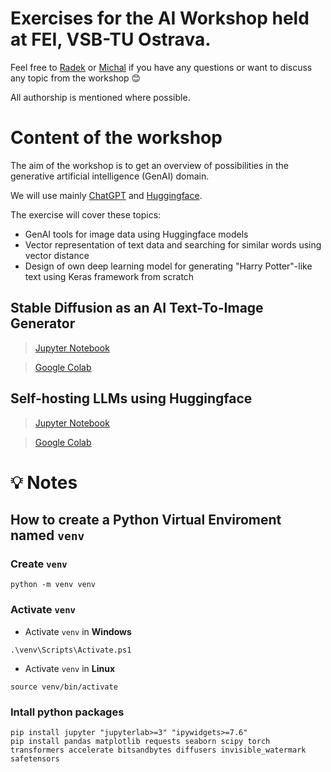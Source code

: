 # Exercises for the AI Workshop held at FEI, VSB-TU Ostrava.

Feel free to [Radek](radek.svoboda@vsb.cz) or [Michal](michal.vasinek@vsb.cz) if you have any questions or want to discuss any topic from the workshop 😊

All authorship is mentioned where possible.

# Content of the workshop
The aim of the workshop is to get an overview of possibilities in the generative artificial intelligence (GenAI) domain.

We will use mainly [ChatGPT](https://chat.openai.com/) and [Huggingface](https://huggingface.co/).

The exercise will cover these topics:
* GenAI tools for image data using Huggingface models
* Vector representation of text data and searching for similar words using vector distance 
* Design of own deep learning model for generating "Harry Potter"-like text using Keras framework from scratch

## Stable Diffusion as an AI Text-To-Image Generator 
> [Jupyter Notebook](https://github.com/rasvob/PopAI-FEI-Workshop/blob/main/ws_01.ipynb)

> [Google Colab](https://colab.research.google.com/github/rasvob/PopAI-FEI-Workshop/blob/main/ws_01.ipynb)

## Self-hosting LLMs using Huggingface
> [Jupyter Notebook](https://github.com/rasvob/PopAI-FEI-Workshop/blob/main/ws_02.ipynb)

> [Google Colab](https://colab.research.google.com/github/rasvob/PopAI-FEI-Workshop/blob/main/ws_02.ipynb)

# 💡 Notes
## How to create a Python Virtual Enviroment named `venv`
### Create `venv`
```
python -m venv venv
```

### Activate `venv`

* Activate `venv` in **Windows**
```
.\venv\Scripts\Activate.ps1
```

* Activate `venv` in **Linux**
```
source venv/bin/activate
```


### Intall python packages

```
pip install jupyter "jupyterlab>=3" "ipywidgets>=7.6"
pip install pandas matplotlib requests seaborn scipy torch transformers accelerate bitsandbytes diffusers invisible_watermark safetensors
```